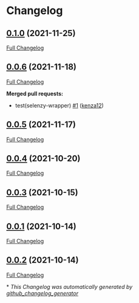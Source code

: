 # Changelog

## [0.1.0](https://github.com/brsynth/selenzy-wrapper/tree/0.1.0) (2021-11-25)

[Full Changelog](https://github.com/brsynth/selenzy-wrapper/compare/0.0.6...0.1.0)

## [0.0.6](https://github.com/brsynth/selenzy-wrapper/tree/0.0.6) (2021-11-18)

[Full Changelog](https://github.com/brsynth/selenzy-wrapper/compare/0.0.5...0.0.6)

**Merged pull requests:**

- test\(selenzy-wrapper\) [\#1](https://github.com/brsynth/selenzy-wrapper/pull/1) ([kenza12](https://github.com/kenza12))

## [0.0.5](https://github.com/brsynth/selenzy-wrapper/tree/0.0.5) (2021-11-17)

[Full Changelog](https://github.com/brsynth/selenzy-wrapper/compare/0.0.4...0.0.5)

## [0.0.4](https://github.com/brsynth/selenzy-wrapper/tree/0.0.4) (2021-10-20)

[Full Changelog](https://github.com/brsynth/selenzy-wrapper/compare/0.0.3...0.0.4)

## [0.0.3](https://github.com/brsynth/selenzy-wrapper/tree/0.0.3) (2021-10-15)

[Full Changelog](https://github.com/brsynth/selenzy-wrapper/compare/0.0.1...0.0.3)

## [0.0.1](https://github.com/brsynth/selenzy-wrapper/tree/0.0.1) (2021-10-14)

[Full Changelog](https://github.com/brsynth/selenzy-wrapper/compare/0.0.2...0.0.1)

## [0.0.2](https://github.com/brsynth/selenzy-wrapper/tree/0.0.2) (2021-10-14)

[Full Changelog](https://github.com/brsynth/selenzy-wrapper/compare/a463f1ebb3653f833e1ab71f23260564b88e5ca1...0.0.2)



\* *This Changelog was automatically generated by [github_changelog_generator](https://github.com/github-changelog-generator/github-changelog-generator)*
